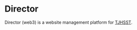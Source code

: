 # Director

Director (web3) is a website management platform for [TJHSST](https://www.tjhsst.edu/).
